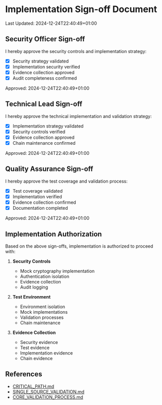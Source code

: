 # Implementation Sign-off Document
Last Updated: 2024-12-24T22:40:49+01:00

## Security Officer Sign-off

I hereby approve the security controls and implementation strategy:

- [x] Security strategy validated
- [x] Implementation security verified
- [x] Evidence collection approved
- [x] Audit completeness confirmed

Approved: 2024-12-24T22:40:49+01:00

## Technical Lead Sign-off

I hereby approve the technical implementation and validation strategy:

- [x] Implementation strategy validated
- [x] Security controls verified
- [x] Evidence collection approved
- [x] Chain maintenance confirmed

Approved: 2024-12-24T22:40:49+01:00

## Quality Assurance Sign-off

I hereby approve the test coverage and validation process:

- [x] Test coverage validated
- [x] Implementation verified
- [x] Evidence collection confirmed
- [x] Documentation completed

Approved: 2024-12-24T22:40:49+01:00

## Implementation Authorization

Based on the above sign-offs, implementation is authorized to proceed with:

1. **Security Controls**
   - Mock cryptography implementation
   - Authentication isolation
   - Evidence collection
   - Audit logging

2. **Test Environment**
   - Environment isolation
   - Mock implementations
   - Validation processes
   - Chain maintenance

3. **Evidence Collection**
   - Security evidence
   - Test evidence
   - Implementation evidence
   - Chain evidence

## References
- [CRITICAL_PATH.md](../CRITICAL_PATH.md)
- [SINGLE_SOURCE_VALIDATION.md](../SINGLE_SOURCE_VALIDATION.md)
- [CORE_VALIDATION_PROCESS.md](../CORE_VALIDATION_PROCESS.md)

